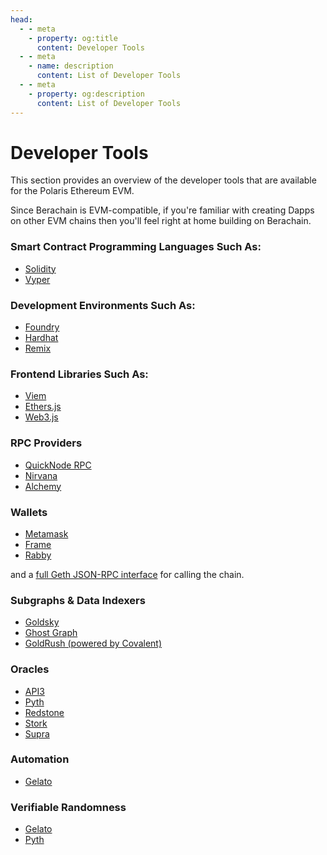 ```yaml
---
head:
  - - meta
    - property: og:title
      content: Developer Tools
  - - meta
    - name: description
      content: List of Developer Tools
  - - meta
    - property: og:description
      content: List of Developer Tools
---
```


<script setup>
  import config from '@berachain/config/constants.json';
</script>

# Developer Tools

This section provides an overview of the developer tools that are available for the Polaris Ethereum EVM.

Since Berachain is EVM-compatible, if you're familiar with creating Dapps on other EVM chains then you'll feel right at home building on Berachain.

### Smart Contract Programming Languages Such As:

- [Solidity](https://docs.soliditylang.org/en/v0.8.20/)
- [Vyper](https://docs.vyperlang.org/en/stable/)

### Development Environments Such As:

- [Foundry](https://github.com/foundry-rs/foundry)
- [Hardhat](https://hardhat.org/)
- [Remix](https://remix.ethereum.org/)

### Frontend Libraries Such As:

- [Viem](https://viem.sh)
- [Ethers.js](https://docs.ethers.org/v5/)
- [Web3.js](https://web3js.readthedocs.io/en/v1.10.0/)

### RPC Providers

- [QuickNode RPC](https://quicknode.notion.site/QuickNode-Benefits-for-Berachain-Developers-175d54ec5d644f598fde797633add2c1?pvs=4)
- [Nirvana](https://nirvanalabs.io/nodes/berachain)
- [Alchemy](https://www.alchemy.com/)

### Wallets

- [Metamask](https://metamask.io/)
- [Frame](https://frame.sh/)
- [Rabby](https://rabby.io/)

and a [full Geth JSON-RPC interface](https://geth.ethereum.org/docs/interacting-with-geth/rpc) for calling the chain.

### Subgraphs & Data Indexers

- [Goldsky](https://goldsky.com)
- [Ghost Graph](https://ghostgraph.xyz)
- [GoldRush (powered by Covalent)](https://goldrush.dev/docs/networks/berachain-testnet/)

### Oracles

- [API3](https://api3.org)
- [Pyth](https://pyth.network/)
- [Redstone](https://docs.redstone.finance/docs/introduction)
- [Stork](https://www.stork.network)
- [Supra](https://supra.com)

### Automation

- [Gelato](https://www.gelato.network/web3-functions)

### Verifiable Randomness

- [Gelato](https://app.gelato.network/vrf)
- [Pyth](https://docs.pyth.network/entropy)
